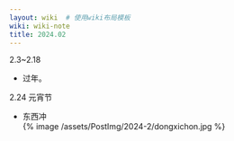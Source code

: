 ```yaml
---
layout: wiki  # 使用wiki布局模板
wiki: wiki-note
title: 2024.02
---
```


2.3~2.18
- 过年。

2.24 元宵节
- 东西冲  
  {% image /assets/PostImg/2024-2/dongxichon.jpg  %}